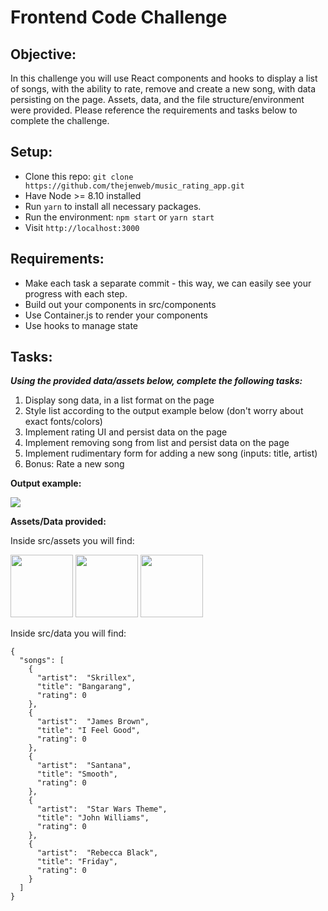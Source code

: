 # Frontend Code Challenge

## Objective:

In this challenge you will use React components and hooks to display a list of songs, with the ability to rate, remove and create a new song, with data persisting on the page. Assets, data, and the file structure/environment were provided. Please reference the requirements and tasks below to complete the challenge.

## Setup:
* Clone this repo: ```git clone https://github.com/thejenweb/music_rating_app.git```
* Have Node >= 8.10 installed
* Run ```yarn``` to install all necessary packages.
* Run the environment: ```npm start``` or ```yarn start```
* Visit ```http://localhost:3000```

## Requirements:

* Make each task a separate commit - this way, we can easily see your progress with each step.
* Build out your components in src/components
* Use Container.js to render your components
* Use hooks to manage state

## Tasks:

***Using the provided data/assets below, complete the following tasks:***

1. Display song data, in a list format on the page
2. Style list according to the output example below (don't worry about exact fonts/colors)
3. Implement rating UI and persist data on the page
4. Implement removing song from list and persist data on the page
5. Implement rudimentary form for adding a new song (inputs: title, artist)
6. Bonus: Rate a new song

**Output example:**

![](public/example-wireframe.jpg)


**Assets/Data provided:**

Inside src/assets you will find:

<img src="src/assets/play.svg" width="100">
<img src="src/assets/star.svg" width="100">
<img src="src/assets/trash.svg" width="100">


Inside src/data you will find:
```
{ 
  "songs": [
    {
      "artist":  "Skrillex",
      "title": "Bangarang",
      "rating": 0
    },
    {
      "artist":  "James Brown",
      "title": "I Feel Good",
      "rating": 0
    },
    {
      "artist":  "Santana",
      "title": "Smooth",
      "rating": 0
    },
    {
      "artist":  "Star Wars Theme",
      "title": "John Williams",
      "rating": 0
    },
    {
      "artist":  "Rebecca Black",
      "title": "Friday",
      "rating": 0
    }
  ]
}
```
